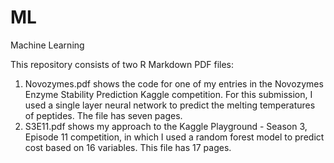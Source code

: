 # ML
Machine Learning

This repository consists of two R Markdown PDF files: 
1.  Novozymes.pdf shows the code for one of my entries in the Novozymes Enzyme Stability Prediction Kaggle competition.  For this submission, I used a single layer neural network to predict the melting temperatures of peptides.  The file has seven pages.
2.  S3E11.pdf shows my approach to the Kaggle Playground - Season 3, Episode 11 competition, in which I used a random forest model to predict cost based on 16 variables.  This file has 17 pages.
